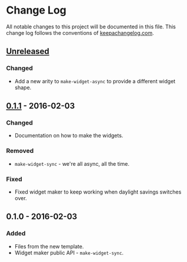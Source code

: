 # Change Log
All notable changes to this project will be documented in this file. This change log follows the conventions of [keepachangelog.com](http://keepachangelog.com/).

## [Unreleased][unreleased]
### Changed
- Add a new arity to `make-widget-async` to provide a different widget shape.

## [0.1.1] - 2016-02-03
### Changed
- Documentation on how to make the widgets.

### Removed
- `make-widget-sync` - we're all async, all the time.

### Fixed
- Fixed widget maker to keep working when daylight savings switches over.

## 0.1.0 - 2016-02-03
### Added
- Files from the new template.
- Widget maker public API - `make-widget-sync`.

[unreleased]: https://github.com/your-name/lending/compare/0.1.1...HEAD
[0.1.1]: https://github.com/your-name/lending/compare/0.1.0...0.1.1
